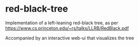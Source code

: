 # red-black-tree

Implementation of a left-leaning red-black tree, as per https://www.cs.princeton.edu/~rs/talks/LLRB/RedBlack.pdf

Accompanied by an interactive web-ui that visualizes the tree
